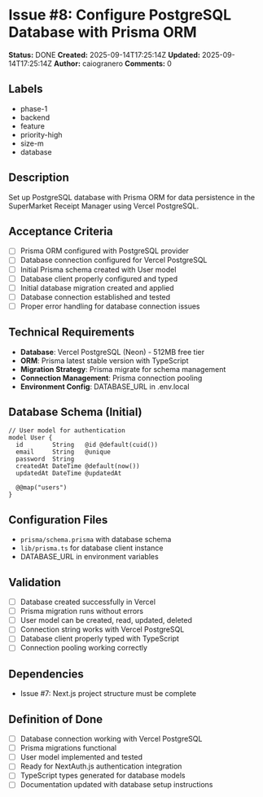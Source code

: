 # Issue #8: Configure PostgreSQL Database with Prisma ORM

**Status:** DONE
**Created:** 2025-09-14T17:25:14Z
**Updated:** 2025-09-14T17:25:14Z
**Author:** caiogranero
**Comments:** 0

## Labels
- phase-1
- backend
- feature
- priority-high
- size-m
- database

## Description
Set up PostgreSQL database with Prisma ORM for data persistence in the SuperMarket Receipt Manager using Vercel PostgreSQL.

## Acceptance Criteria
- [ ] Prisma ORM configured with PostgreSQL provider
- [ ] Database connection configured for Vercel PostgreSQL
- [ ] Initial Prisma schema created with User model
- [ ] Database client properly configured and typed
- [ ] Initial database migration created and applied
- [ ] Database connection established and tested
- [ ] Proper error handling for database connection issues

## Technical Requirements
- **Database**: Vercel PostgreSQL (Neon) - 512MB free tier
- **ORM**: Prisma latest stable version with TypeScript
- **Migration Strategy**: Prisma migrate for schema management
- **Connection Management**: Prisma connection pooling
- **Environment Config**: DATABASE_URL in .env.local

## Database Schema (Initial)
```prisma
// User model for authentication
model User {
  id        String   @id @default(cuid())
  email     String   @unique
  password  String
  createdAt DateTime @default(now())
  updatedAt DateTime @updatedAt

  @@map("users")
}
```

## Configuration Files
- `prisma/schema.prisma` with database schema
- `lib/prisma.ts` for database client instance
- DATABASE_URL in environment variables

## Validation
- [ ] Database created successfully in Vercel
- [ ] Prisma migration runs without errors
- [ ] User model can be created, read, updated, deleted
- [ ] Connection string works with Vercel PostgreSQL
- [ ] Database client properly typed with TypeScript
- [ ] Connection pooling working correctly

## Dependencies
- Issue #7: Next.js project structure must be complete

## Definition of Done
- [ ] Database connection working with Vercel PostgreSQL
- [ ] Prisma migrations functional
- [ ] User model implemented and tested
- [ ] Ready for NextAuth.js authentication integration
- [ ] TypeScript types generated for database models
- [ ] Documentation updated with database setup instructions